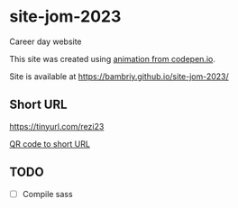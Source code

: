# site-jom-2023
Career day website

This site was created using [animation from codepen.io](https://codepen.io/yoannhel/pen/DMzjog). 

Site is available at https://bambriy.github.io/site-jom-2023/

## Short URL

https://tinyurl.com/rezi23

[QR code to short URL](assets/rezi23-400.png)

## TODO

  -[ ] Compile sass